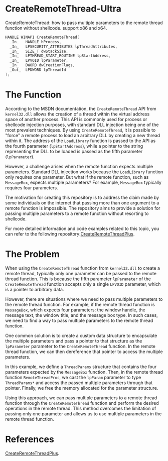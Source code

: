 # CreateRemoteThread-Ultra
CreateRemoteThread: how to pass multiple parameters to the remote thread function without shellcode. support x86 and x64.

```c++
HANDLE WINAPI CreateRemoteThread(
  _In_   HANDLE hProcess,
  _In_   LPSECURITY_ATTRIBUTES lpThreadAttributes,
  _In_   SIZE_T dwStackSize,
  _In_   LPTHREAD_START_ROUTINE lpStartAddress,
  _In_   LPVOID lpParameter,
  _In_   DWORD dwCreationFlags,
  _Out_  LPDWORD lpThreadId
);
```

# The Function
  According to the MSDN documentation, the `CreateRemoteThread` API from `kernel32.dll` allows the creation of a thread within the virtual address space of another process. This API is commonly used for process or shellcode injection purposes, with standard DLL injection being one of the most prevalent techniques. By using `CreateRemoteThread`, it is possible to "force" a remote process to load an arbitrary DLL by creating a new thread within it. The address of the `LoadLibrary` function is passed to the API as the fourth parameter (`lpStartAddress`), while a pointer to the string representing the DLL to be loaded is passed as the fifth parameter (`lpParameter`).

However, a challenge arises when the remote function expects multiple parameters. Standard DLL injection works because the `LoadLibrary` function only requires one parameter. But what if the remote function, such as `MessageBox`, expects multiple parameters? For example, `MessageBox` typically requires four parameters.

The motivation for creating this repository is to address the claim made by some individuals on the internet that passing more than one argument to a remote function is impossible. The repository aims to provide a solution for passing multiple parameters to a remote function without resorting to shellcode.

For more detailed information and code examples related to this topic, you can refer to the following repository:[CreateRemoteThreadPlus](https://github.com/lem0nSec/CreateRemoteThreadPlus).
# The Problem
When using the `CreateRemoteThread` function from `kernel32.dll` to create a remote thread, typically only one parameter can be passed to the remote thread function. This is because the fifth parameter `lpParameter` of the `CreateRemoteThread` function accepts only a single `LPVOID` parameter, which is a pointer to arbitrary data.

However, there are situations where we need to pass multiple parameters to the remote thread function. For example, if the remote thread function is `MessageBox`, which expects four parameters: the window handle, the message text, the window title, and the message box type. In such cases, we need to find a way to pass multiple parameters to the remote thread function.

One common solution is to create a custom data structure to encapsulate the multiple parameters and pass a pointer to that structure as the `lpParameter` parameter to the `CreateRemoteThread` function. In the remote thread function, we can then dereference that pointer to access the multiple parameters.

In this example, we define a `ThreadParams` structure that contains the four parameters expected by the `MessageBox` function. Then, in the remote thread function `RemoteThreadProc`, we cast the `lpParam` parameter to type `ThreadParams*` and access the passed multiple parameters through that pointer. Finally, we free the memory allocated for the parameter structure.

Using this approach, we can pass multiple parameters to a remote thread function through the `CreateRemoteThread` function and perform the desired operations in the remote thread. This method overcomes the limitation of passing only one parameter and allows us to use multiple parameters in the remote thread function.
# References
[CreateRemoteThreadPlus](https://github.com/lem0nSec/CreateRemoteThreadPlus).
